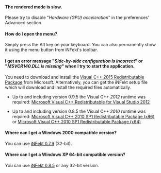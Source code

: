 #### The rendered mode is slow.
Please try to disable "_Hardware (GPU) acceleration_" in the preferences' Advanced section.

#### How do I open the menu?
Simply press the Alt key on your keyboard. You can also permanently show it using the menu button from iNFekt's toolbar.

#### I get an error message "_Side-by-side configuration is incorrect_" or "_MSVCR140.DLL is missing_" when I try to start the application.

You need to download and install the <a href="https://www.microsoft.com/en-us/download/details.aspx?id=53840">Visual C++ 2015 Redistributable Package</a> from Microsoft.
Alternatively, you can get the iNFekt setup file which will download and install the required files automatically.

* Up to and including version 0.9.5 the Visual C++ *2012* runtime was required:
<a href="hhttp://www.microsoft.com/en-us/download/details.aspx?id=30679">Microsoft Visual C++ Redistributable for Visual Studio 2012</a>

* Up to and including version 0.8.5 the Visual C++ *2010* runtime was required:
 <a href="http://www.microsoft.com/download/en/details.aspx?id=8328">Microsoft Visual C++ 2010 SP1 Redistributable Package (x86)</a> or
  <a href="http://www.microsoft.com/download/en/details.aspx?id=13523">Microsoft Visual C++ 2010 SP1 Redistributable Package (x64)</a>

#### Where can I get a Windows 2000 compatible version?
You can use <a href="https://syndicode.org/infekt/downloads/v0.7.9/">iNFekt 0.7.9</a> (32-bit).

#### Where can I get a Windows XP 64-bit compatible version?
You can use <a href="https://syndicode.org/infekt/downloads/v0.8.5/">iNFekt 0.8.5</a> or any 32-bit version.

